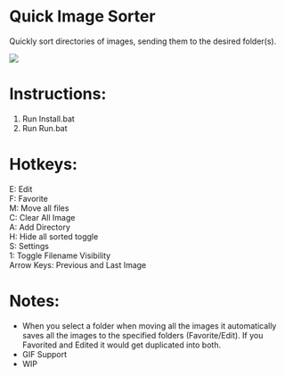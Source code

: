 # Quick Image Sorter
Quickly sort directories of images, sending them to the desired folder(s).

<img src='[https://drive.google.com/file/d/15f18oRqiSli9P8yWfk00bIq1yeX85UeB/view?usp=sharing=](https://drive.google.com/file/d/15f18oRqiSli9P8yWfk00bIq1yeX85UeB/preview)'>

# Instructions:
1. Run Install.bat 
2. Run Run.bat


# Hotkeys:
E: Edit <br />
F: Favorite <br />
M: Move all files <br />
C: Clear All Image <br />
A: Add Directory <br />
H: Hide all sorted toggle <br />
S: Settings <br />
1: Toggle Filename Visibility <br />
Arrow Keys: Previous and Last Image

# Notes:
- When you select a folder when moving all the images it automatically saves all the images to the specified folders (Favorite/Edit).  If you Favorited and Edited it would get duplicated into both. <br />
- GIF Support
- WIP
